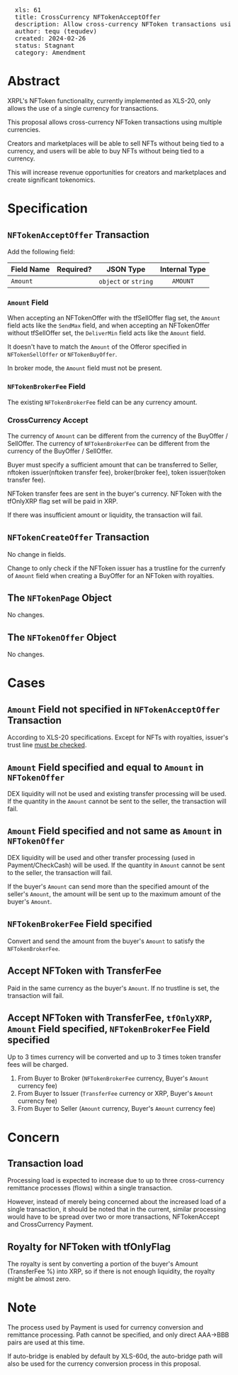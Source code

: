 <pre>
  xls: 61
  title: CrossCurrency NFTokenAcceptOffer
  description: Allow cross-currency NFToken transactions using multiple currencies
  author: tequ (tequdev)
  created: 2024-02-26
  status: Stagnant
  category: Amendment
</pre>

# Abstract

XRPL's NFToken functionality, currently implemented as XLS-20, only allows the use of a single currency for transactions.

This proposal allows cross-currency NFToken transactions using multiple currencies.

Creators and marketplaces will be able to sell NFTs without being tied to a currency, and users will be able to buy NFTs without being tied to a currency.

This will increase revenue opportunities for creators and marketplaces and create significant tokenomics.

# Specification

## `NFTokenAcceptOffer` Transaction

Add the following field:

| Field Name | Required? |      JSON Type       | Internal Type |
| ---------- | :-------: | :------------------: | :-----------: |
| `Amount`   |           | `object` or `string` |   `AMOUNT`    |

### `Amount` Field

When accepting an NFTokenOffer with the tfSellOffer flag set, the `Amount` field acts like the `SendMax` field, and when accepting an NFTokenOffer without tfSellOffer set, the `DeliverMin` field acts like the `Amount` field.

It doesn't have to match the `Amount` of the Offeror specified in `NFTokenSellOffer` or `NFTokenBuyOffer`.

In broker mode, the `Amount` field must not be present.

### `NFTokenBrokerFee` Field

The existing `NFTokenBrokerFee` field can be any currency amount.

### CrossCurrency Accept

The currency of `Amount` can be different from the currency of the BuyOffer / SellOffer.
The currency of `NFTokenBrokerFee` can be different from the currency of the BuyOffer / SellOffer.

Buyer must specify a sufficient amount that can be transferred to Seller, nftoken issuer(nftoken transfer fee), broker(broker fee), token issuer(token transfer fee).

NFToken transfer fees are sent in the buyer's currency.
NFToken with the tfOnlyXRP flag set will be paid in XRP.

If there was insufficient amount or liquidity, the transaction will fail.

## `NFTokenCreateOffer` Transaction

No change in fields.

Change to only check if the NFToken issuer has a trustline for the currenfy of `Amount` field when creating a BuyOffer for an NFToken with royalties.

## The `NFTokenPage` Object

No changes.

## The `NFTokenOffer` Object

No changes.

# Cases

## `Amount` Field not specified in `NFTokenAcceptOffer` Transaction

According to XLS-20 specifications. Except for NFTs with royalties, issuer's trust line [must be checked](https://github.com/XRPLF/rippled/issues/4925).

## `Amount` Field specified and equal to `Amount` in `NFTokenOffer`

DEX liquidity will not be used and existing transfer processing will be used.
If the quantity in the `Amount` cannot be sent to the seller, the transaction will fail.

## `Amount` Field specified and not same as `Amount` in `NFTokenOffer`

DEX liquidity will be used and other transfer processing (used in Payment/CheckCash) will be used.
If the quantity in `Amount` cannot be sent to the seller, the transaction will fail.

If the buyer's `Amount` can send more than the specified amount of the seller's `Amount`, the amount will be sent up to the maximum amount of the buyer's `Amount`.

## `NFTokenBrokerFee` Field specified

Convert and send the amount from the buyer's `Amount` to satisfy the `NFTokenBrokerFee`.

## Accept NFToken with TransferFee

Paid in the same currency as the buyer's `Amount`.
If no trustline is set, the transaction will fail.

## Accept NFToken with TransferFee, `tfOnlyXRP`, `Amount` Field specified, `NFTokenBrokerFee` Field specified

Up to 3 times currency will be converted and up to 3 times token transfer fees will be charged.

1. From Buyer to Broker (`NFTokenBrokerFee` currency, Buyer's `Amount` currency fee)
1. From Buyer to Issuer (`TransferFee` currency or XRP, Buyer's `Amount` currency fee)
1. From Buyer to Seller (`Amount` currency, Buyer's `Amount` currency fee)

# Concern

## Transaction load

Processing load is expected to increase due to up to three cross-currency remittance processes (flows) within a single transaction.

However, instead of merely being concerned about the increased load of a single transaction, it should be noted that in the current, similar processing would have to be spread over two or more transactions, NFTokenAccept and CrossCurrency Payment.

## Royalty for NFToken with tfOnlyFlag

The royalty is sent by converting a portion of the buyer's Amount (TransferFee %) into XRP, so if there is not enough liquidity, the royalty might be almost zero.

# Note

The process used by Payment is used for currency conversion and remittance processing.
Path cannot be specified, and only direct AAA->BBB pairs are used at this time.

If auto-bridge is enabled by default by XLS-60d, the auto-bridge path will also be used for the currency conversion process in this proposal.

